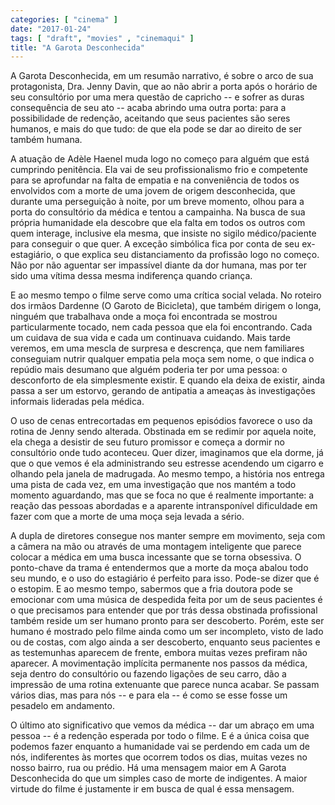 ```yaml
---
categories: [ "cinema" ]
date: "2017-01-24"
tags: [ "draft", "movies" , "cinemaqui" ]
title: "A Garota Desconhecida"
---
```

A Garota Desconhecida, em um resumão narrativo, é sobre o arco de
sua protagonista, Dra. Jenny Davin, que ao não abrir a porta após
o horário de seu consultório por uma mera questão de capricho --
e sofrer as duras consequência de seu ato -- acaba abrindo uma outra
porta: para a possibilidade de redenção, aceitando que seus pacientes
são seres humanos, e mais do que tudo: de que ela pode se dar ao direito
de ser também humana.

A atuação de Adèle Haenel muda logo no começo para alguém que
está cumprindo penitência. Ela vai de seu profissionalismo frio e
competente para se aprofundar na falta de empatia e na conveniência
de todos os envolvidos com a morte de uma jovem de origem desconhecida,
que durante uma perseguição à noite, por um breve momento, olhou para
a porta do consultório da médica e tentou a campainha. Na busca de sua
própria humanidade ela descobre que ela falta em todos os outros com quem
interage, inclusive ela mesma, que insiste no sigilo médico/paciente
para conseguir o que quer. A exceção simbólica fica por conta de seu
ex-estagiário, o que explica seu distanciamento da profissão logo no
começo. Não por não aguentar ser impassível diante da dor humana,
mas por ter sido uma vítima dessa mesma indiferença quando criança.

E ao mesmo tempo o filme serve como uma crítica social velada. No
roteiro dos irmãos Dardenne (O Garoto de Bicicleta), que também dirigem
o longa, ninguém que trabalhava onde a moça foi encontrada se mostrou
particularmente tocado, nem cada pessoa que ela foi encontrando. Cada um
cuidava de sua vida e cada um continuava cuidando. Mais tarde veremos,
em uma mescla de surpresa e descrença, que nem familiares conseguiam
nutrir qualquer empatia pela moça sem nome, o que indica o repúdio
mais desumano que alguém poderia ter por uma pessoa: o desconforto de
ela simplesmente existir. E quando ela deixa de existir, ainda passa
a ser um estorvo, gerando de antipatia a ameaças às investigações
informais lideradas pela médica.

O uso de cenas entrecortadas em pequenos episódios favorece o uso
da rotina de Jenny sendo alterada. Obstinada em se redimir por aquela
noite, ela chega a desistir de seu futuro promissor e começa a dormir no
consultório onde tudo aconteceu. Quer dizer, imaginamos que ela dorme,
já que o que vemos é ela administrando seu estresse acendendo um
cigarro e olhando pela janela de madrugada. Ao mesmo tempo, a história
nos entrega uma pista de cada vez, em uma investigação que nos mantém
a todo momento aguardando, mas que se foca no que é realmente importante:
a reação das pessoas abordadas e a aparente intransponível dificuldade
em fazer com que a morte de uma moça seja levada a sério.

A dupla de diretores consegue nos manter sempre em movimento, seja com
a câmera na mão ou através de uma montagem inteligente que parece
colocar a médica em uma busca incessante que se torna obsessiva. O
ponto-chave da trama é entendermos que a morte da moça abalou todo
seu mundo, e o uso do estagiário é perfeito para isso. Pode-se dizer
que é o estopim. E ao mesmo tempo, sabermos que a fria doutora pode se
emocionar com uma música de despedida feita por um de seus pacientes é
o que precisamos para entender que por trás dessa obstinada profissional
também reside um ser humano pronto para ser descoberto. Porém, este ser
humano é mostrado pelo filme ainda como um ser incompleto, visto de lado
ou de costas, com algo ainda a ser descoberto, enquanto seus pacientes
e as testemunhas aparecem de frente, embora muitas vezes prefiram não
aparecer. A movimentação implícita permanente nos passos da médica,
seja dentro do consultório ou fazendo ligações de seu carro, dão a
impressão de uma rotina extenuante que parece nunca acabar. Se passam
vários dias, mas para nós -- e para ela -- é como se esse fosse um
pesadelo em andamento.

O último ato significativo que vemos da médica -- dar um abraço em uma
pessoa -- é a redenção esperada por todo o filme. E é a única coisa
que podemos fazer enquanto a humanidade vai se perdendo em cada um de
nós, indiferentes às mortes que ocorrem todos os dias, muitas vezes
no nosso bairro, rua ou prédio. Há uma mensagem maior em A Garota
Desconhecida do que um simples caso de morte de indigentes. A maior
virtude do filme é justamente ir em busca de qual é essa mensagem.
